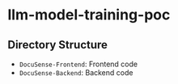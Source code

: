 # llm-model-training-poc

## Directory Structure
- `DocuSense-Frontend`: Frontend code
- `DocuSense-Backend`: Backend code